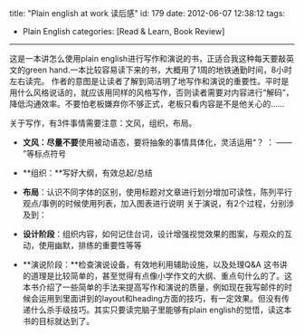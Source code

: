 title: "Plain english at work 读后感"
id: 179
date: 2012-06-07 12:38:12
tags: 
- Plain English
categories: [Read & Learn, Book Review]
---

这是一本讲怎么使用plain english进行写作和演说的书，正适合我这种每天要敲英文的green hand.一本比较容易读下来的书，大概用了1周的地铁通勤时间，8小时左右读完。
作者的意图是让读者了解到简洁明了地写作和演说的重要性。平时是用什么风格说话的，就应该用同样的风格写作，否则读者需要对内容进行“解码”，降低沟通效率。不要怕老板嫌弃你不够正式，老板只看内容是不是他关心的……

关于写作，有3件事情需要注意：文风，组织，布局。

*   **文风：**尽量**不要**使用被动语态，要将抽象的事情具体化，灵活运用“？ ： —— ”等标点符号
*   **组织：**写好大纲，有效总起/总结
*   **布局**：认识不同字体的区别，使用标题对文章进行划分增加可读性，陈列平行观点/事例的时候使用列表，加入图表进行说明
关于演说，有2个过程，分别涉及到：

*   **设计阶段**：组织内容，如何记住台词，设计增强视觉效果的图案，与观众的互动，使用幽默，排练的重要性等等
*   **演说阶段：**检查演说设备，有效地利用辅助设施，以及处理Q&A
这书讲的道理是比较简单的，甚至觉得有点像小学作文的大纲、重点句什么的了。这本书介绍了一些简单的手法来提高写作和演说的质量，例如现在我写邮件的时候会运用到里面讲到的layout和heading方面的技巧，有一定效果。但没有传递什么杀手级技巧。其实只要读完脑子里能够有plain english的觉悟，读这本书的目标就达到了。

